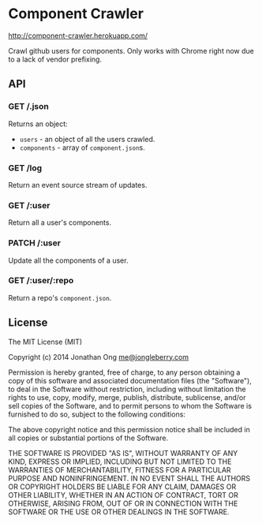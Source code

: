 # Component Crawler

http://component-crawler.herokuapp.com/

Crawl github users for components. Only works with Chrome right now due to a lack of vendor prefixing.

## API

### GET /.json

Returns an object:

- `users` - an object of all the users crawled.
- `components` - array of `component.json`s.

### GET /log

Return an event source stream of updates.

### GET /:user

Return all a user's components.

### PATCH /:user

Update all the components of a user.

### GET /:user/:repo

Return a repo's `component.json`.

## License

The MIT License (MIT)

Copyright (c) 2014 Jonathan Ong me@jongleberry.com

Permission is hereby granted, free of charge, to any person obtaining a copy
of this software and associated documentation files (the "Software"), to deal
in the Software without restriction, including without limitation the rights
to use, copy, modify, merge, publish, distribute, sublicense, and/or sell
copies of the Software, and to permit persons to whom the Software is
furnished to do so, subject to the following conditions:

The above copyright notice and this permission notice shall be included in
all copies or substantial portions of the Software.

THE SOFTWARE IS PROVIDED "AS IS", WITHOUT WARRANTY OF ANY KIND, EXPRESS OR
IMPLIED, INCLUDING BUT NOT LIMITED TO THE WARRANTIES OF MERCHANTABILITY,
FITNESS FOR A PARTICULAR PURPOSE AND NONINFRINGEMENT. IN NO EVENT SHALL THE
AUTHORS OR COPYRIGHT HOLDERS BE LIABLE FOR ANY CLAIM, DAMAGES OR OTHER
LIABILITY, WHETHER IN AN ACTION OF CONTRACT, TORT OR OTHERWISE, ARISING FROM,
OUT OF OR IN CONNECTION WITH THE SOFTWARE OR THE USE OR OTHER DEALINGS IN
THE SOFTWARE.
